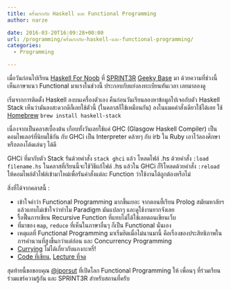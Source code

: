 ```yaml
---
title: ครั้งแรกกับ Haskell และ Functional Programming
author: narze

date: 2016-03-20T16:09:28+00:00
url: /programming/ครั้งแรกกับ-haskell-และ-functional-programming/
categories:
  - Programming

---
```

เมื่อวันก่อนไปเรียน [Haskell For Noob][1] ที่ [SPRINT3R][2] [Geeky Base][3] มา ด้วยความที่ช่วงนี้เห็นภาษาแนว Functional มาแรงในช่วงนี้ ประกอบกับแย่งลงทะเบียนทันเวลา เลยมาลองดู

เริ่มจากการติดตั้ง Haskell ลงบนเครื่องตัวเอง คืนก่อนวันเรียนลองหาข้อมูลไปเจอกับตัว Haskell Stack เห็นว่ามันลงสะดวกดีก็เลยใช้ตัวนี้ (ในคลาสก็ใช้เหมือนกัน) ลงในแมคคำสั่งเดียวใช้ได้เลย ใช้ [Homebrew][4] `brew install haskell-stack`

เนื่องจากเป็นคลาสเบื้องต้น เกือบทั้งวันเลยใช้แค่ GHC (Glasgow Haskell Compiler) เป็นคอมไพเลอร์ที่นิยมใช้กัน กับ GHCi เป็น Interpreter คล้ายๆ กับ irb ใน Ruby เอาไว้ลองศึกษาหรือลองโค้ดเล่นๆ ได้ดี

GHCi ที่มากับตัว Stack รันด้วยคำสั่ง `stack ghci` แล้ว โหลดไฟล์ .hs ด้วยคำสั่ง `:load filename.hs` ในคลาสที่เรียนนี้จะใช้วิธีแก้ไฟล์ .hs แล้วใน GHCi ก็รีโหลดด้วยคำสั่ง `:reload` ให้คอมไพล์ตัวไฟล์เข้ามาใหม่เพื่อรันคำสั่งแต่ละ Function ว่าใช้งานได้ถูกต้องหรือไม่

สิ่งที่ได้จากคลาสนี้ :

  * เข้าใจคำว่า Functional Programming มากขึ้นเยอะ จากตอนที้เรียน Prolog สมัยมหาลัยฯ แล้วแทบไม่เข้าใจว่าทำไม Paradigm มันแปลกๆ และดูใช้งานยากจังเลย
  * รื้อฟื้นการเขียน Recursive Function ที่แทบไม่ได้ใช้เลยตอนเขียนเว็บ
  * ที่มาของ `map`, `reduce` ที่เห็นในภาษาอื่นๆ ก็เป็น Functional นั่นเอง
  * เหตุผลที่ Functional Programming มาเริ่มฮิตเมื่อไม่นานมานี้ คือเรื่องของประสิทธิภาพในการคำนวนที่สูงขึ้นกว่าแต่ก่อน และ Concurrency Programming
  * [Currying][5] ไม่ได้เกี่ยวกับแกงกะหรี่!
  * [Code ที่เขียน][6], [Lecture ที่จด][7]

สุดท้ายนี้ขอขอบคุณ [@iporsut][8] ที่เปิดโลก Functional Programming ให้ เพื่อนๆ ที่ร่วมเรียนร่วมแชร์ความรู้กัน และ SPRINT3R สำหรับสถานที่ครับ

 [1]: https://www.eventpop.me/e/336
 [2]: https://www.facebook.com/SPRINT3RGroup/
 [3]: https://www.facebook.com/geekybase/
 [4]: http://brew.sh/
 [5]: https://en.wikipedia.org/wiki/Currying
 [6]: https://github.com/narze/sandbox/blob/master/haskell/hello_world/Main.hs
 [7]: https://github.com/narze/sandbox/blob/master/haskell/README.md
 [8]: https://twitter.com/iporsut

